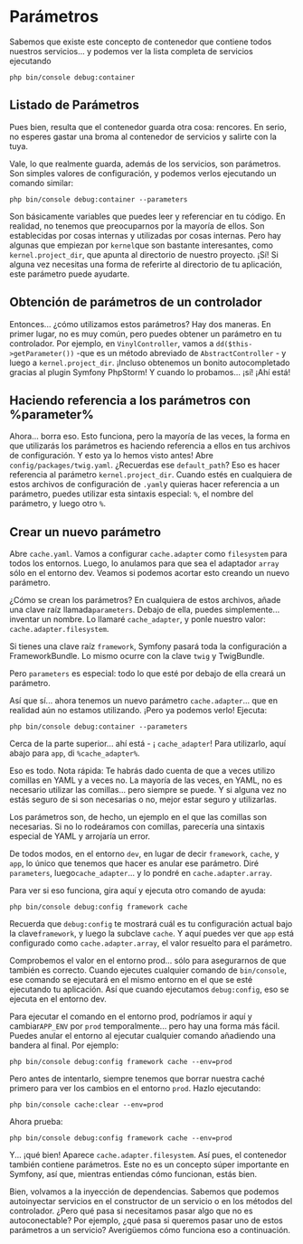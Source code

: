 # Parámetros

Sabemos que existe este concepto de contenedor que contiene todos nuestros servicios... y podemos ver la lista completa de servicios ejecutando

```terminal
php bin/console debug:container
```

## Listado de Parámetros

Pues bien, resulta que el contenedor guarda otra cosa: rencores. En serio, no esperes gastar una broma al contenedor de servicios y salirte con la tuya.

Vale, lo que realmente guarda, además de los servicios, son parámetros. Son simples valores de configuración, y podemos verlos ejecutando un comando similar:

```terminal
php bin/console debug:container --parameters
```

Son básicamente variables que puedes leer y referenciar en tu código. En realidad, no tenemos que preocuparnos por la mayoría de ellos. Son establecidas por cosas internas y utilizadas por cosas internas. Pero hay algunas que empiezan por `kernel`que son bastante interesantes, como `kernel.project_dir`, que apunta al directorio de nuestro proyecto. ¡Sí! Si alguna vez necesitas una forma de referirte al directorio de tu aplicación, este parámetro puede ayudarte.

## Obtención de parámetros de un controlador

Entonces... ¿cómo utilizamos estos parámetros? Hay dos maneras. En primer lugar, no es muy común, pero puedes obtener un parámetro en tu controlador. Por ejemplo, en `VinylController`, vamos a `dd($this->getParameter())` -que es un método abreviado de `AbstractController` - y luego a `kernel.project_dir`. ¡Incluso obtenemos un bonito autocompletado gracias al plugin Symfony PhpStorm! Y cuando lo probamos... ¡sí! ¡Ahí está!

## Haciendo referencia a los parámetros con %parameter%

Ahora... borra eso. Esto funciona, pero la mayoría de las veces, la forma en que utilizarás los parámetros es haciendo referencia a ellos en tus archivos de configuración. Y esto ya lo hemos visto antes! Abre `config/packages/twig.yaml`. ¿Recuerdas ese `default_path`? Eso es hacer referencia al parámetro `kernel.project_dir`. Cuando estés en cualquiera de estos archivos de configuración de `.yaml`y quieras hacer referencia a un parámetro, puedes utilizar esta sintaxis especial: `%`, el nombre del parámetro, y luego otro `%`.

## Crear un nuevo parámetro

Abre `cache.yaml`. Vamos a configurar `cache.adapter` como `filesystem` para todos los entornos. Luego, lo anulamos para que sea el adaptador `array` sólo en el entorno dev. Veamos si podemos acortar esto creando un nuevo parámetro.

¿Cómo se crean los parámetros? En cualquiera de estos archivos, añade una clave raíz llamada`parameters`. Debajo de ella, puedes simplemente... inventar un nombre. Lo llamaré `cache_adapter`, y ponle nuestro valor: `cache.adapter.filesystem`.

Si tienes una clave raíz `framework`, Symfony pasará toda la configuración a FrameworkBundle. Lo mismo ocurre con la clave `twig` y TwigBundle.

Pero `parameters` es especial: todo lo que esté por debajo de ella creará un parámetro.

Así que sí... ahora tenemos un nuevo parámetro `cache.adapter`... que en realidad aún no estamos utilizando. ¡Pero ya podemos verlo! Ejecuta:

```terminal
php bin/console debug:container --parameters
```

Cerca de la parte superior... ahí está - ¡ `cache_adapter`! Para utilizarlo, aquí abajo para `app`, di `%cache_adapter%`.

Eso es todo. Nota rápida: Te habrás dado cuenta de que a veces utilizo comillas en YAML y a veces no. La mayoría de las veces, en YAML, no es necesario utilizar las comillas... pero siempre se puede. Y si alguna vez no estás seguro de si son necesarias o no, mejor estar seguro y utilizarlas.

Los parámetros son, de hecho, un ejemplo en el que las comillas son necesarias. Si no lo rodeáramos con comillas, parecería una sintaxis especial de YAML y arrojaría un error.

De todos modos, en el entorno `dev`, en lugar de decir `framework`, `cache`, y `app`, lo único que tenemos que hacer es anular ese parámetro. Diré `parameters`, luego`cache_adapter`... y lo pondré en `cache.adapter.array`.

Para ver si eso funciona, gira aquí y ejecuta otro comando de ayuda:

```terminal
php bin/console debug:config framework cache
```

Recuerda que `debug:config` te mostrará cuál es tu configuración actual bajo la clave`framework`, y luego la subclave `cache`. Y aquí puedes ver que `app` está configurado como `cache.adapter.array`, el valor resuelto para el parámetro.

Comprobemos el valor en el entorno prod... sólo para asegurarnos de que también es correcto. Cuando ejecutes cualquier comando de `bin/console`, ese comando se ejecutará en el mismo entorno en el que se esté ejecutando tu aplicación. Así que cuando ejecutamos `debug:config`, eso se ejecuta en el entorno dev.

Para ejecutar el comando en el entorno prod, podríamos ir aquí y cambiar`APP_ENV` por `prod` temporalmente... pero hay una forma más fácil. Puedes anular el entorno al ejecutar cualquier comando añadiendo una bandera al final. Por ejemplo:

```terminal
php bin/console debug:config framework cache --env=prod
```

Pero antes de intentarlo, siempre tenemos que borrar nuestra caché primero para ver los cambios en el entorno `prod`. Hazlo ejecutando:

```terminal
php bin/console cache:clear --env=prod
```

Ahora prueba:

```terminal
php bin/console debug:config framework cache --env=prod
```

Y... ¡qué bien! Aparece `cache.adapter.filesystem`. Así pues, el contenedor también contiene parámetros. Este no es un concepto súper importante en Symfony, así que, mientras entiendas cómo funcionan, estás bien.

Bien, volvamos a la inyección de dependencias. Sabemos que podemos autoinyectar servicios en el constructor de un servicio o en los métodos del controlador. ¿Pero qué pasa si necesitamos pasar algo que no es autoconectable? Por ejemplo, ¿qué pasa si queremos pasar uno de estos parámetros a un servicio? Averigüemos cómo funciona eso a continuación.
